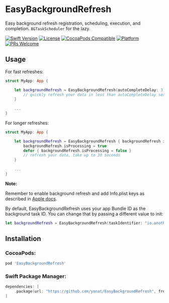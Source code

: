 # EasyBackgroundRefresh

Easy background refresh registration, scheduling, execution, and completion.
`BGTaskScheduler` for the lazy.

[![Swift Version][swift-image]][swift-url]
[![License][license-image]][license-url]
[![CocoaPods Compatible](https://img.shields.io/cocoapods/v/EasyBackgroundRefresh.svg)](https://img.shields.io/cocoapods/v/EasyBackgroundRefresh.svg)
[![Platform](https://img.shields.io/cocoapods/p/EasyBackgroundRefresh.svg?style=flat)](http://cocoapods.org/pods/EasyBackgroundRefresh)
[![PRs Welcome](https://img.shields.io/badge/PRs-welcome-brightgreen.svg?style=flat-square)](http://makeapullrequest.com)


## Usage

For fast refreshes:

```swift
struct MyApp: App {

    let backgroundRefresh = EasyBackgroundRefresh(autoCompleteDelay: 3) { _ in
        // quickly refresh your data in less than autoCompleteDelay seconds
    }
    
    ...
}
```

For longer refreshes:

```swift
struct MyApp: App {

    let backgroundRefresh = EasyBackgroundRefresh { backgroundRefresh in
        backgroundRefresh.isProcessing = true
        defer { backgroundRefresh.isProcessing = false }
        // refresh your data, take up to 30 seconds
    }
    
    ...
}
```

**Note:**

Remember to enable background refresh and add Info.plist keys as described in [Apple docs](https://developer.apple.com/documentation/uikit/app_and_environment/scenes/preparing_your_ui_to_run_in_the_background/using_background_tasks_to_update_your_app).

By default, EasyBackgroundRefresh uses your app Bundle ID as the background task ID. You can change that by passing a different value to init:

```swift
let backgroundRefresh = EasyBackgroundRefresh(taskIdentifier: "io.another.identifier")
```

## Installation

### CocoaPods:

```ruby
pod 'EasyBackgroundRefresh'
```

### Swift Package Manager:

```swift
dependencies: [
    .package(url: "https://github.com/yonat/EasyBackgroundRefresh", from: "1.0.4")
]
```

[swift-image]:https://img.shields.io/badge/swift-5.0-orange.svg
[swift-url]: https://swift.org/
[license-image]: https://img.shields.io/badge/License-MIT-blue.svg
[license-url]: LICENSE.txt
